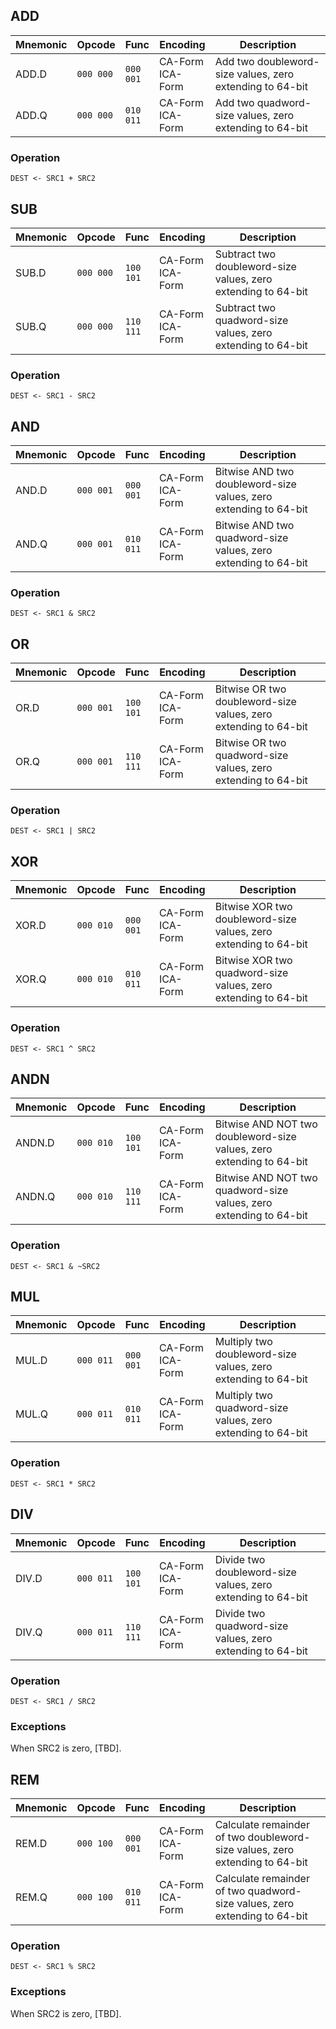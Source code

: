 ## ADD
| Mnemonic | Opcode     | Func           | Encoding            | Description                                              |
|----------|------------|----------------|---------------------|----------------------------------------------------------|
| ADD.D    | `000 000`  | `000`<br>`001` | CA-Form<br>ICA-Form | Add two doubleword-size values, zero extending to 64-bit |
| ADD.Q    | `000 000`  | `010`<br>`011` | CA-Form<br>ICA-Form | Add two quadword-size values, zero extending to 64-bit   |
### Operation
```
DEST <- SRC1 + SRC2
```
## SUB
| Mnemonic | Opcode     | Func           | Encoding            | Description                                              |
|----------|------------|----------------|---------------------|----------------------------------------------------------|
| SUB.D    | `000 000`  | `100`<br>`101` | CA-Form<br>ICA-Form | Subtract two doubleword-size values, zero extending to 64-bit |
| SUB.Q    | `000 000`  | `110`<br>`111` | CA-Form<br>ICA-Form | Subtract two quadword-size values, zero extending to 64-bit   |
### Operation
```
DEST <- SRC1 - SRC2
```

## AND
| Mnemonic | Opcode     | Func           | Encoding            | Description                                              |
|----------|------------|----------------|---------------------|----------------------------------------------------------|
| AND.D    | `000 001`  | `000`<br>`001` | CA-Form<br>ICA-Form | Bitwise AND two doubleword-size values, zero extending to 64-bit |
| AND.Q    | `000 001`  | `010`<br>`011` | CA-Form<br>ICA-Form | Bitwise AND two quadword-size values, zero extending to 64-bit   |
### Operation
```
DEST <- SRC1 & SRC2
```

## OR
| Mnemonic | Opcode     | Func           | Encoding            | Description                                              |
|----------|------------|----------------|---------------------|----------------------------------------------------------|
| OR.D     | `000 001`  | `100`<br>`101` | CA-Form<br>ICA-Form | Bitwise OR two doubleword-size values, zero extending to 64-bit |
| OR.Q     | `000 001`  | `110`<br>`111` | CA-Form<br>ICA-Form | Bitwise OR two quadword-size values, zero extending to 64-bit   |
### Operation
```
DEST <- SRC1 | SRC2
```

## XOR
| Mnemonic | Opcode     | Func           | Encoding            | Description                                              |
|----------|------------|----------------|---------------------|----------------------------------------------------------|
| XOR.D    | `000 010`  | `000`<br>`001` | CA-Form<br>ICA-Form | Bitwise XOR two doubleword-size values, zero extending to 64-bit |
| XOR.Q    | `000 010`  | `010`<br>`011` | CA-Form<br>ICA-Form | Bitwise XOR two quadword-size values, zero extending to 64-bit   |
### Operation
```
DEST <- SRC1 ^ SRC2
```

## ANDN
| Mnemonic | Opcode     | Func           | Encoding            | Description                                              |
|----------|------------|----------------|---------------------|----------------------------------------------------------|
| ANDN.D   | `000 010`  | `100`<br>`101` | CA-Form<br>ICA-Form | Bitwise AND NOT two doubleword-size values, zero extending to 64-bit |
| ANDN.Q   | `000 010`  | `110`<br>`111` | CA-Form<br>ICA-Form | Bitwise AND NOT two quadword-size values, zero extending to 64-bit   |
### Operation
```
DEST <- SRC1 & ~SRC2
```

## MUL
| Mnemonic | Opcode     | Func           | Encoding            | Description                                              |
|----------|------------|----------------|---------------------|----------------------------------------------------------|
| MUL.D    | `000 011`  | `000`<br>`001` | CA-Form<br>ICA-Form | Multiply two doubleword-size values, zero extending to 64-bit |
| MUL.Q    | `000 011`  | `010`<br>`011` | CA-Form<br>ICA-Form | Multiply two quadword-size values, zero extending to 64-bit   |
### Operation
```
DEST <- SRC1 * SRC2
```

## DIV
| Mnemonic | Opcode     | Func           | Encoding            | Description                                              |
|----------|------------|----------------|---------------------|----------------------------------------------------------|
| DIV.D    | `000 011`  | `100`<br>`101` | CA-Form<br>ICA-Form | Divide two doubleword-size values, zero extending to 64-bit |
| DIV.Q    | `000 011`  | `110`<br>`111` | CA-Form<br>ICA-Form | Divide two quadword-size values, zero extending to 64-bit   |
### Operation
```
DEST <- SRC1 / SRC2
```
### Exceptions
When SRC2 is zero, [TBD].

## REM
| Mnemonic | Opcode     | Func           | Encoding            | Description                                              |
|----------|------------|----------------|---------------------|----------------------------------------------------------|
| REM.D    | `000 100`  | `000`<br>`001` | CA-Form<br>ICA-Form | Calculate remainder of two doubleword-size values, zero extending to 64-bit |
| REM.Q    | `000 100`  | `010`<br>`011` | CA-Form<br>ICA-Form | Calculate remainder of two quadword-size values, zero extending to 64-bit   |
### Operation
```
DEST <- SRC1 % SRC2
```
### Exceptions
When SRC2 is zero, [TBD].
